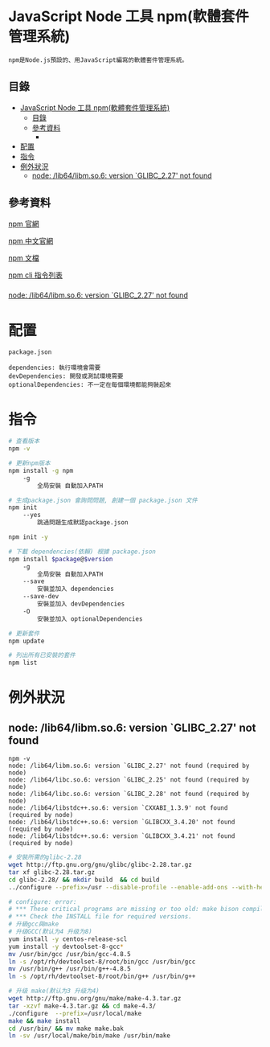 # JavaScript Node 工具 npm(軟體套件管理系統)

```
npm是Node.js預設的、用JavaScript編寫的軟體套件管理系統。
```

## 目錄

- [JavaScript Node 工具 npm(軟體套件管理系統)](#javascript-node-工具-npm軟體套件管理系統)
	- [目錄](#目錄)
	- [參考資料](#參考資料)
		- [](#)
- [配置](#配置)
- [指令](#指令)
- [例外狀況](#例外狀況)
	- [node: /lib64/libm.so.6: version \`GLIBC\_2.27' not found](#node-lib64libmso6-version-glibc_227-not-found)

## 參考資料

[npm 官網](https://www.npmjs.com/)

[npm 中文官網](https://www.npmjs.cn/)

[npm 文檔](https://docs.npmjs.com/)

[npm cli 指令列表](https://docs.npmjs.com/cli/v8/commands)

###

[node: /lib64/libm.so.6: version `GLIBC_2.27' not found ](https://www.cnblogs.com/dingshaohua/p/17103654.html)

# 配置

`package.json`

```
dependencies: 執行環境會需要
devDependencies: 開發或測試環境需要
optionalDependencies: 不一定在每個環境都能夠裝起來
```

# 指令

```bash
# 查看版本
npm -v

# 更新npm版本
npm install -g npm
	-g
		全局安裝 自動加入PATH

# 生成package.json 會詢問問題, 創建一個 package.json 文件
npm init
	--yes
		跳過問題生成默認package.json

npm init -y

# 下載 dependencies(依賴) 根據 package.json
npm install $package@$version
	-g
		全局安裝 自動加入PATH
	--save
		安裝並加入 dependencies
	--save-dev
		安裝並加入 devDependencies
	-O
		安裝並加入 optionalDependencies

# 更新套件
npm update

# 列出所有已安裝的套件
npm list
```

# 例外狀況

## node: /lib64/libm.so.6: version `GLIBC_2.27' not found

```
npm -v
node: /lib64/libm.so.6: version `GLIBC_2.27' not found (required by node)
node: /lib64/libc.so.6: version `GLIBC_2.25' not found (required by node)
node: /lib64/libc.so.6: version `GLIBC_2.28' not found (required by node)
node: /lib64/libstdc++.so.6: version `CXXABI_1.3.9' not found (required by node)
node: /lib64/libstdc++.so.6: version `GLIBCXX_3.4.20' not found (required by node)
node: /lib64/libstdc++.so.6: version `GLIBCXX_3.4.21' not found (required by node)
```

```bash
# 安裝所需的glibc-2.28
wget http://ftp.gnu.org/gnu/glibc/glibc-2.28.tar.gz
tar xf glibc-2.28.tar.gz
cd glibc-2.28/ && mkdir build  && cd build
../configure --prefix=/usr --disable-profile --enable-add-ons --with-headers=/usr/include --with-binutils=/usr/bin

# configure: error:
# *** These critical programs are missing or too old: make bison compiler
# *** Check the INSTALL file for required versions.
# 升級gcc與make
# 升级GCC(默认为4 升级为8)
yum install -y centos-release-scl
yum install -y devtoolset-8-gcc*
mv /usr/bin/gcc /usr/bin/gcc-4.8.5
ln -s /opt/rh/devtoolset-8/root/bin/gcc /usr/bin/gcc
mv /usr/bin/g++ /usr/bin/g++-4.8.5
ln -s /opt/rh/devtoolset-8/root/bin/g++ /usr/bin/g++

# 升级 make(默认为3 升级为4)
wget http://ftp.gnu.org/gnu/make/make-4.3.tar.gz
tar -xzvf make-4.3.tar.gz && cd make-4.3/
./configure  --prefix=/usr/local/make
make && make install
cd /usr/bin/ && mv make make.bak
ln -sv /usr/local/make/bin/make /usr/bin/make
```